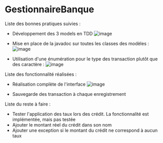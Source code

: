 # GestionnaireBanque

Liste des bonnes pratiques suivies : 
  - Développement des 3 models en TDD
  ![image](https://user-images.githubusercontent.com/117434230/229153815-92dce526-df1d-40ea-b2e3-268956111c1f.png)

  - Mise en place de la javadoc sur toutes les classes des modèles : 
  ![image](https://user-images.githubusercontent.com/117434230/229154046-02e337ef-2bc4-4e12-89e9-4d795e3eed1b.png)

  - Utilisation d'une énumération pour le type des transaction plutôt que des caractère :
  ![image](https://user-images.githubusercontent.com/117434230/229154612-dd4cdc88-9edb-460c-9b2e-35a0b6b1ec61.png)


Liste des fonctionnalité réalisées :
- Réalisation complète de l'interface 
  ![image](https://user-images.githubusercontent.com/117434230/229154744-49fb6ae5-0bd8-4259-ba02-eec444b1100d.png)

- Sauvegarde des transaction à chaque enregistrement

Liste du reste à faire :
 - Tester l'application des taux lors des crédit. La fonctionnalité est implémentée, mais pas testée
 - Ajouter le montant réel du crédit dans son nom
 - Ajouter une exception si le montant du crédit ne correspond à aucun taux
